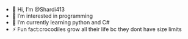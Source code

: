 - 👋 Hi, I’m @Shardi413
- 👀 I’m interested in programming
- 🌱 I’m currently learning python and C#
- ⚡ Fun fact:crocodiles grow all their life bc they dont have size limits

<!---
Shardi413/Shardi413 is a ✨ special ✨ repository because its `README.md` (this file) appears on your GitHub profile.
You can click the Preview link to take a look at your changes.
--->
